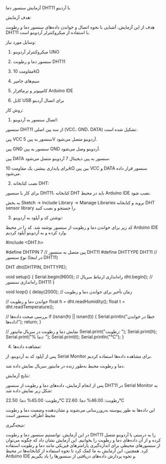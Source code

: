 آزمایش سنسور دما DHT11 با آردینو

هدف آزمایش:

هدف از این آزمایش، آشنایی با نحوه اتصال و خواندن داده‌های سنسور دما و رطوبت DHT11 با استفاده از میکروکنترلر آردوینو است.

وسایل مورد نیاز:

1. میکروکنترلر آردوینو UNO


2. سنسور دما و رطوبت DHT11


3. مقاومت 10kΩ


4. سیم‌های جامپر


5. کامپیوتر و نرم‌افزار Arduino IDE


6. کابل USB برای اتصال آردینو

روش کار:

1. اتصال سنسور به آردوینو:

سنسور DHT11 از سه پین اصلی (VCC، GND، DATA) تشکیل شده است.

پین VCC سنسور به پین 5V آردوینو متصل می‌شود.

پین GND سنسور به پین GND آردوینو وصل می‌شود.

پین DATA سنسور به پین دیجیتال 7 آردوینو متصل می‌شود.

برای پایداری بیشتر، یک مقاومت 10kΩ بین پین VCC و DATA سنسور قرار داده می‌شود.



2. نصب کتابخانه DHT:

برای کار با سنسور DHT11، کتابخانه DHT باید در محیط Arduino IDE نصب شود.

به بخش Sketch → Include Library → Manage Libraries بروید و کتابخانه DHT sensor library را جستجو و نصب کنید.



3. نوشتن کد و آپلود به آردوینو:

کد زیر برای خواندن دما و رطوبت از سنسور نوشته شد. کد را در محیط Arduino IDE وارد کرده و به آردوینو آپلود کردیم.


#include <DHT.h>

#define DHTPIN 7       // پین متصل به سنسور DHT11
#define DHTTYPE DHT11  // نوع سنسور (در اینجا DHT11)

DHT dht(DHTPIN, DHTTYPE);

void setup() {
  Serial.begin(9600);  // راه‌اندازی ارتباط سریال
  dht.begin();         // راه‌اندازی سنسور DHT11
}

void loop() {
  delay(2000);  // زمان تأخیر برای خواندن دما و رطوبت

  // خواندن دما و رطوبت
  float h = dht.readHumidity();
  float t = dht.readTemperature();

  // بررسی صحت داده‌ها
  if (isnan(h) || isnan(t)) {
    Serial.println("خطا در خواندن داده‌ها!");
    return;
  }

  // نمایش دما و رطوبت در سریال مانیتور
  Serial.print("رطوبت: ");
  Serial.print(h);
  Serial.print("%  دما: ");
  Serial.print(t);
  Serial.println("°C");
}


4. مشاهده داده‌ها:

پس از آپلود کد به آردوینو، از Serial Monitor برای مشاهده داده‌ها استفاده کردیم.

دما و رطوبت محیط به‌طور زنده در مانیتور سریال نمایش داده شد.

نتایج آزمایش:

پس از انجام آزمایش، داده‌های دما و رطوبت از سنسور DHT11 در Serial Monitor به شکل زیر نمایش داده شد:

رطوبت: 45.00%  دما: 22.50°C
رطوبت: 46.00%  دما: 22.60°C

این داده‌ها به طور پیوسته به‌روزرسانی می‌شوند و نشان‌دهنده وضعیت دما و رطوبت محیط اطراف سنسور است

نتیجه‌گیری:

در این آزمایش، توانستیم سنسور دما و رطوبت DHT11 را به درستی با آردوینو متصل کرده و از آن داده‌های دما و رطوبت را بخوانیم. این آزمایش نشان داد که چگونه می‌توان از سنسورهای محیطی برای اندازه‌گیری پارامترهای فیزیکی مانند دما و رطوبت استفاده کرد. همچنین، این آزمایش به ما کمک کرد تا نحوه استفاده از کتابخانه‌ها در محیط Arduino IDE و نحوه پردازش داده‌های دریافتی از سنسورها را یاد بگیریم.

